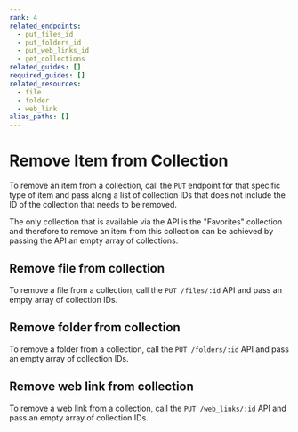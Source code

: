 ```yaml
---
rank: 4
related_endpoints:
  - put_files_id
  - put_folders_id
  - put_web_links_id
  - get_collections
related_guides: []
required_guides: []
related_resources:
  - file
  - folder
  - web_link
alias_paths: []
---
```


# Remove Item from Collection

To remove an item from a collection, call the `PUT` endpoint for that specific
type of item and pass along a list of collection IDs that does not include the
ID of the collection that needs to be removed.

<Message warning>
  The only collection that is available via the API is the "Favorites"
  collection and therefore to remove an item from this collection can be
  achieved by passing the API an empty array of collections.
</Message>

## Remove file from collection

To remove a file from a collection, call the `PUT /files/:id` API and pass an empty
array of collection IDs.

<Samples id='put_files_id' variant='remove_from_collection' />

## Remove folder from collection

To remove a folder from a collection, call the `PUT /folders/:id` API and pass an
empty array of collection IDs.

<Samples id='put_folders_id' variant='remove_from_collection' />

## Remove web link from collection

To remove a web link from a collection, call the `PUT /web_links/:id` API and pass an
empty array of collection IDs.

<Samples id='put_web_links_id' variant='remove_from_collection' />
